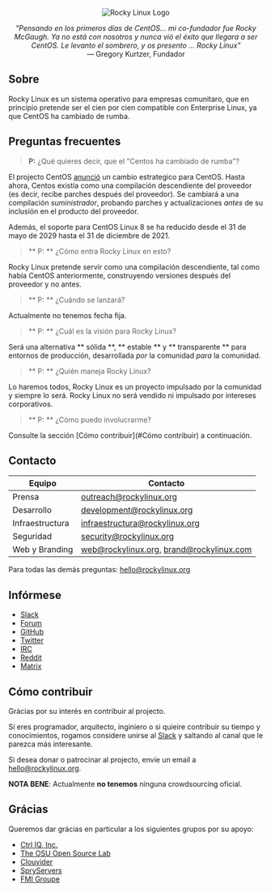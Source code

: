 <p align="center">
<img src="https://media.githubusercontent.com/media/rocky-linux/branding/main/logo-text-light%402x.png" alt="Rocky Linux Logo">
</p>

<p align="center">
<i>"Pensando en los primeros días de CentOS... mi co-fundador fue Rocky McGaugh. Ya no está con nosotros y nunca vió el éxito que llegara a ser CentOS. Le levanto el sombrero, y os presento ... Rocky Linux"</i><br>
— Gregory Kurtzer, Fundador
</p>

## Sobre

Rocky Linux es un sistema operativo para empresas comunitaro, que en principio pretende ser el cien por cien compatible con Enterprise Linux, ya que CentOS ha cambiado de rumba.

## Preguntas frecuentes

> **P:** ¿Qué quieres decir, que el "Centos ha cambiado de rumba"?

El projecto CentOS [anunció](https://blog.centos.org/2020/12/future-is-centos-stream/) un cambio estrategico para CentOS. Hasta ahora, Centos existía como una compilación descendiente del proveedor (es decir, recibe parches después del proveedor). Se cambiará a una compilación *suministrador*, probando parches y actualizaciones *antes* de su inclusión en el producto del proveedor.

Además, el soporte para CentOS Linux 8 se ha reducido desde el 31 de mayo de 2029 hasta el 31 de diciembre de 2021.

> ** P: ** ¿Cómo entra Rocky Linux en esto?

Rocky Linux pretende servir como una compilación descendiente, tal como había CentOS anteriormente, construyendo versiones después del proveedor y no antes.

> ** P: ** ¿Cuándo se lanzará?

Actualmente no tenemos fecha fija.

> ** P: ** ¿Cuál es la visión para Rocky Linux?

Será una alternativa ** sólida **, ** estable ** y ** transparente ** para entornos de producción, desarrollada *por* la comunidad *para* la comunidad.

> ** P: ** ¿Quién maneja Rocky Linux?

Lo haremos todos, Rocky Linux es un proyecto impulsado por la comunidad y siempre lo será. Rocky Linux no será vendido ni impulsado por intereses corporativos.

> ** P: ** ¿Cómo puedo involucrarme?

Consulte la sección [Cómo contribuir](#Cómo contribuir) a continuación.

## Contacto

| Equipo           | Contacto                                 |
|------------------|------------------------------------------|
| Prensa           | outreach@rockylinux.org                  |
| Desarrollo       | development@rockylinux.org               |
| Infraestructura  | infraestructura@rockylinux.org           |
| Seguridad        | security@rockylinux.org                  |
| Web y Branding   | web@rockylinux.org, brand@rockylinux.com |


Para todas las demás preguntas: hello@rockylinux.org

## Infórmese

* [Slack](https://join.slack.com/t/hpcng/shared_invite/zt-k5z04bsh-1uqpaD1NsYVP73vzc3uKdQ)
* [Forum](https://forums.rockylinux.org/)
* [GitHub](https://github.com/rocky-linux/)
* [Twitter](https://twitter.com/rocky_linux)
* [IRC](https://webchat.freenode.net/?channels=rockylinux)
* [Reddit](https://www.reddit.com/r/RockyLinux)
* [Matrix](https://matrix.to/#/+rockylinux:matrix.org)

## Cómo contribuir

Grácias por su interés en contribuir al projecto.

Si eres programador, arquitecto, inginiero o si quieire contribuir su tiempo y conocimientos, rogamos considere unirse al [Slack](https://join.slack.com/t/hpcng/shared_invite/zt-k5z04bsh-1uqpaD1NsYVP73vzc3uKdQ) y saltando al canal que le parezca más interesante. 

Si desea donar o patrocinar al projecto, envíe un email a hello@rockylinux.org.

**NOTA BENE**: Actualmente **no tenemos** ninguna crowdsourcing oficial.

## Grácias

Queremos dar grácias en particular a los siguientes grupos por su apoyo:
* [Ctrl IQ, Inc.](https://www.ctrl-cmd.com)
* [The OSU Open Source Lab](https://osuosl.org/)
* [Clouvider](https://www.clouvider.co.uk/)
* [SpryServers](https://www.spryservers.net/)
* [FMI Groupe](https://www.fmi.fr/)
